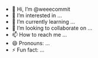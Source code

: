 - 👋 Hi, I’m @weeecommit
- 👀 I’m interested in ...
- 🌱 I’m currently learning ...
- 💞️ I’m looking to collaborate on ...
- 📫 How to reach me ...
- 😄 Pronouns: ...
- ⚡ Fun fact: ...

<!---
weeecommit/weeecommit is a ✨ special ✨ repository because its `README.md` (this file) appears on your GitHub profile.
You can click the Preview link to take a look at your changes.
--->
